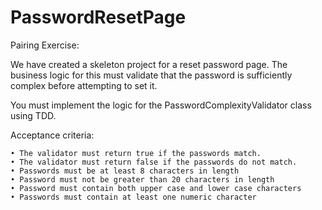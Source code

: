 # PasswordResetPage

Pairing Exercise:

We have created a skeleton project for a reset password page.
The business logic for this must validate that the password is sufficiently complex before attempting to set it.

You must implement the logic for the PasswordComplexityValidator class using TDD.

Acceptance criteria:

	• The validator must return true if the passwords match.
	• The validator must return false if the passwords do not match.
	• Passwords must be at least 8 characters in length
	• Password must not be greater than 20 characters in length
	• Password must contain both upper case and lower case characters
	• Passwords must contain at least one numeric character
